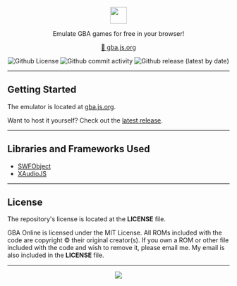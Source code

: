 <!--

GBA ONLINE;  GBA.JS.ORG;  "Online GameBoy Advance Emulator"
Copyright (C) 2021-present AYVACS
Licensed under the MIT License (view the LICENSE file for more information)

-->

<br>

<div align="center">
  <img align="center" height="38" src="https://raw.githubusercontent.com/ayvacs/gba.js.org/main/assets/logo-small.png">
  
  <br>

  <p align="center">Emulate GBA games for free in your browser!</p>

  <p align="center"><a target="_blank" href="https://gba.js.org">🔗 gba.js.org</a></p>

  <p align="center">
    <img alt="Github License" src="https://img.shields.io/badge/LICENSE-MIT-blue?style=for-the-badge">
    <img alt="Github commit activity" src="https://img.shields.io/github/commit-activity/m/ayvacs/gba.js.org?style=for-the-badge">
    <img alt="Github release (latest by date)" src="https://img.shields.io/github/v/release/ayvacs/gba.js.org?style=for-the-badge">
  </p>
</div>

---

## Getting Started

The emulator is located at [gba.js.org](https://gba.js.org).

Want to host it yourself? Check out the [latest release](https://github.com/ayvacs/gba.js.org/releases/latest).

---

## Libraries and Frameworks Used

* [SWFObject](http://code.google.com/p/swfobject/)
* [XAudioJS](https://github.com/taisel/XAudioJS)

---

## License

The repository's license is located at the **LICENSE** file.

GBA Online is licensed under the MIT License. All ROMs included with the code are copyright &copy; their original creator(s). If you own a ROM or other file included with the code and wish to remove it, please email me. My email is also included in the **LICENSE** file.

---

<div align="center">
    <a align="center" href="https://star-history.com/#ayvacs/gba.js.org&Timeline">
        <img src="https://api.star-history.com/svg?repos=ayvacs/gba.js.org&type=Timeline">
    </a>
</div>